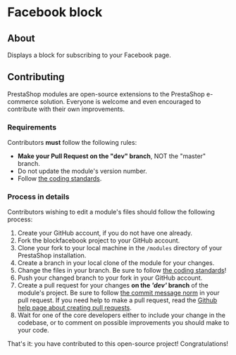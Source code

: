 # Facebook block

## About

Displays a block for subscribing to your Facebook page.

## Contributing

PrestaShop modules are open-source extensions to the PrestaShop e-commerce solution. Everyone is welcome and even encouraged to contribute with their own improvements.

### Requirements

Contributors **must** follow the following rules:

* **Make your Pull Request on the "dev" branch**, NOT the "master" branch.
* Do not update the module's version number.
* Follow [the coding standards][1].

### Process in details

Contributors wishing to edit a module's files should follow the following process:

1. Create your GitHub account, if you do not have one already.
2. Fork the blockfacebook project to your GitHub account.
3. Clone your fork to your local machine in the ```/modules``` directory of your PrestaShop installation.
4. Create a branch in your local clone of the module for your changes.
5. Change the files in your branch. Be sure to follow [the coding standards][1]!
6. Push your changed branch to your fork in your GitHub account.
7. Create a pull request for your changes **on the _'dev'_ branch** of the module's project. Be sure to follow [the commit message norm][2] in your pull request. If you need help to make a pull request, read the [Github help page about creating pull requests][3].
8. Wait for one of the core developers either to include your change in the codebase, or to comment on possible improvements you should make to your code.

That's it: you have contributed to this open-source project! Congratulations!

[1]: http://doc.prestashop.com/display/PS16/Coding+Standards
[2]: http://doc.prestashop.com/display/PS16/How+to+write+a+commit+message
[3]: https://help.github.com/articles/using-pull-requests

